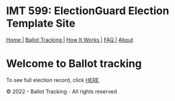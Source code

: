 # IMT 599: ElectionGuard Election Template Site
  <nav class="menu">
        <a href="./index.html">Home |</a>
        <a href="./tracking.html">Ballot Tracking |</a>
        <a href="./works.html">How It Works |</a>
        <a href="./FAQ.html">FAQ |</a>
        <a href="https://www.electionguard.vote/">About</a>
      </nav>  
  </div>
  <body>
    <h1>Welcome to Ballot tracking</h1>
    
  <p>To see full election record, click <a href="./Record.html">HERE</a></p>
    <div id="bottom">© 2022 - Ballot <span>Tracking</span> - All rights reserved 
